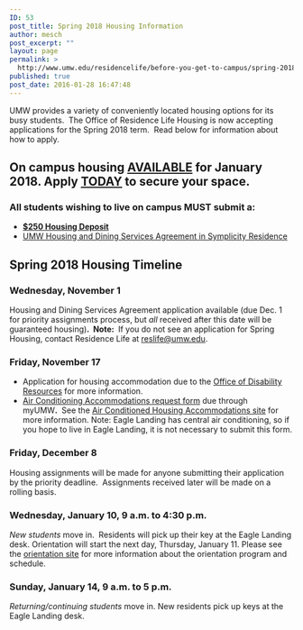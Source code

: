 ```yaml
---
ID: 53
post_title: Spring 2018 Housing Information
author: mesch
post_excerpt: ""
layout: page
permalink: >
  http://www.umw.edu/residencelife/before-you-get-to-campus/spring-2018-housing-information/
published: true
post_date: 2016-01-28 16:47:48
---
```

UMW provides a variety of conveniently located housing options for its busy students.  The Office of Residence Life Housing is now accepting applications for the Spring 2018 term.  Read below for information about how to apply.
<h2>On campus housing <strong><u>AVAILABLE</u></strong> for January 2018. Apply <strong><u>TODAY</u></strong> to secure your space.</h2>
<h3><strong>All</strong> students wishing to live on campus <strong>MUST</strong> submit a:<strong> </strong></h3>
<ul>
 	<li><a href="http://students.umw.edu/residencelife/deposit/"><strong>$250 Housing Deposit</strong></a></li>
 	<li><a href="http://students.umw.edu/residencelife/agreementinfo/">UMW Housing and Dining Services Agreement in Symplicity Residence</a></li>
</ul>
<h2>Spring 2018 Housing Timeline</h2>
<h3>Wednesday, November 1</h3>
Housing and Dining Services Agreement application available (due Dec. 1 for priority assignments process, but <em>all</em> received after this date will be guaranteed housing)<strong>.  Note: </strong> If you do not see an application for Spring Housing, contact Residence Life at <a href="mailto:reslife@umw.edu">reslife@umw.edu</a>.
<h3>Friday, November 17</h3>
<ul>
 	<li>Application for housing accommodation due to the <a href="http://academics.umw.edu/disability/accommodations/housing-accommodations/">Office of Disability Resources</a> for more information.</li>
 	<li><a href="https://orgsync.com/59554/forms/87507">Air Conditioning Accommodations request form</a> due through myUMW<strong>. </strong> See the <a href="http://www.umw.edu/residencelife/before-you-get-to-campus/air-conditioned/">Air Conditioned Housing Accommodations site</a> for more information. Note: Eagle Landing has central air conditioning, so if you hope to live in Eagle Landing, it is not necessary to submit this form.</li>
</ul>
<h3>Friday, December 8</h3>
Housing assignments will be made for anyone submitting their application by the priority deadline.  Assignments received later will be made on a rolling basis.
<h3>Wednesday, January 10, 9 a.m. to 4:30 p.m.</h3>
<em>New students</em> move in.  Residents will pick up their key at the Eagle Landing desk. Orientation will start the next day, Thursday, January 11. Please see the <a href="http://orientation.umw.edu">orientation site</a> for more information about the orientation program and schedule.
<h3>Sunday, January 14, 9 a.m. to 5 p.m.</h3>
<em>Returning/continuing students</em> move in. New residents pick up keys at the Eagle Landing desk.